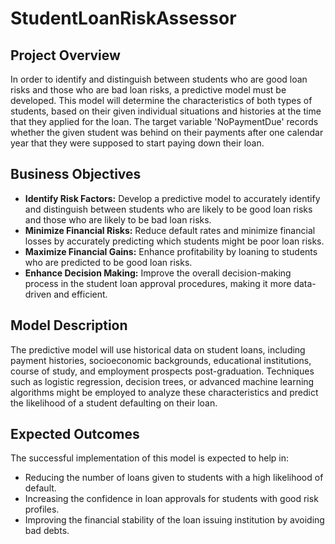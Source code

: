 # StudentLoanRiskAssessor

## Project Overview

In order to identify and distinguish between students who are good loan risks and those who are bad loan risks, a predictive model must be developed. This model will determine the characteristics of both types of students, based on their given individual situations and histories at the time that they applied for the loan. The target variable 'NoPaymentDue' records whether the given student was behind on their payments after one calendar year that they were supposed to start paying down their loan.

## Business Objectives

* **Identify Risk Factors:** Develop a predictive model to accurately identify and distinguish between students who are likely to be good loan risks and those who are likely to be bad loan risks.
* **Minimize Financial Risks:** Reduce default rates and minimize financial losses by accurately predicting which students might be poor loan risks.
* **Maximize Financial Gains:** Enhance profitability by loaning to students who are predicted to be good loan risks.
* **Enhance Decision Making:** Improve the overall decision-making process in the student loan approval procedures, making it more data-driven and efficient.

## Model Description

The predictive model will use historical data on student loans, including payment histories, socioeconomic backgrounds, educational institutions, course of study, and employment prospects post-graduation. Techniques such as logistic regression, decision trees, or advanced machine learning algorithms might be employed to analyze these characteristics and predict the likelihood of a student defaulting on their loan.

## Expected Outcomes

The successful implementation of this model is expected to help in:

- Reducing the number of loans given to students with a high likelihood of default.
- Increasing the confidence in loan approvals for students with good risk profiles.
- Improving the financial stability of the loan issuing institution by avoiding bad debts.
